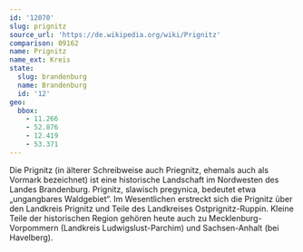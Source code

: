 ```yaml
---
id: '12070'
slug: prignitz
source_url: 'https://de.wikipedia.org/wiki/Prignitz'
comparison: 09162
name: Prignitz
name_ext: Kreis
state:
  slug: brandenburg
  name: Brandenburg
  id: '12'
geo:
  bbox:
    - 11.266
    - 52.876
    - 12.419
    - 53.371
---
```


Die Prignitz (in älterer Schreibweise auch Priegnitz, ehemals auch als Vormark bezeichnet) ist eine historische Landschaft im Nordwesten des Landes Brandenburg. Prignitz, slawisch pregynica, bedeutet etwa „ungangbares Waldgebiet“. Im Wesentlichen erstreckt sich die Prignitz über den Landkreis Prignitz und Teile des Landkreises Ostprignitz-Ruppin. Kleine Teile der historischen Region gehören heute auch zu Mecklenburg-Vorpommern (Landkreis Ludwigslust-Parchim) und Sachsen-Anhalt (bei Havelberg).
